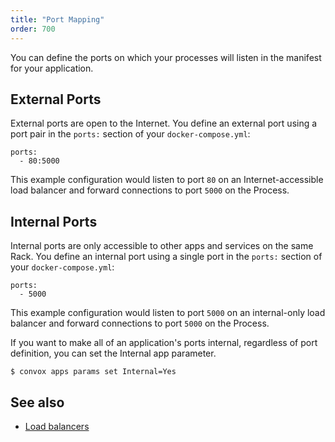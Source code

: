 ```yaml
---
title: "Port Mapping"
order: 700
---
```


You can define the ports on which your processes will listen in the manifest for your application.

## External Ports

External ports are open to the Internet. You define an external port using a port pair in the `ports:` section of your `docker-compose.yml`:

    ports:
      - 80:5000
      
This example configuration would listen to port `80` on an Internet-accessible load balancer and forward connections to port `5000` on the Process.

## Internal Ports

Internal ports are only accessible to other apps and services on the same Rack. You define an internal port using a single port in the `ports:` section of your `docker-compose.yml`:

    ports:
      - 5000
      
This example configuration would listen to port `5000` on an internal-only load balancer and forward connections to port `5000` on the Process.

If you want to make all of an application's ports internal, regardless of port definition, you can set the Internal app parameter.

    $ convox apps params set Internal=Yes

## See also

- [Load balancers](/docs/load-balancers)
